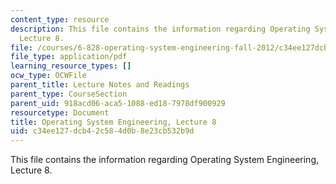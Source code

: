 ```yaml
---
content_type: resource
description: This file contains the information regarding Operating System Engineering,
  Lecture 8.
file: /courses/6-828-operating-system-engineering-fall-2012/c34ee127dcb42c584d0b8e23cb532b9d_MIT6_828F12_lec8_notes.pdf
file_type: application/pdf
learning_resource_types: []
ocw_type: OCWFile
parent_title: Lecture Notes and Readings
parent_type: CourseSection
parent_uid: 918acd06-aca5-1088-ed18-7978df900929
resourcetype: Document
title: Operating System Engineering, Lecture 8
uid: c34ee127-dcb4-2c58-4d0b-8e23cb532b9d
---
```

This file contains the information regarding Operating System Engineering, Lecture 8.


